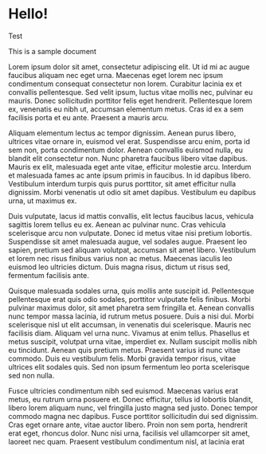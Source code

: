 # Hello!


Test

This is a sample document

Lorem ipsum dolor sit amet, consectetur adipiscing elit. Ut id mi ac augue faucibus aliquam nec eget urna. Maecenas eget lorem nec ipsum condimentum consequat consectetur non lorem. Curabitur lacinia ex et convallis pellentesque. Sed velit ipsum, luctus vitae mollis nec, pulvinar eu mauris. Donec sollicitudin porttitor felis eget hendrerit. Pellentesque lorem ex, venenatis eu nibh ut, accumsan elementum metus. Cras id ex a sem facilisis porta et eu ante. Praesent a mauris arcu.

Aliquam elementum lectus ac tempor dignissim. Aenean purus libero, ultrices vitae ornare in, euismod vel erat. Suspendisse arcu enim, porta id sem non, porta condimentum dolor. Aenean convallis euismod nulla, eu blandit elit consectetur non. Nunc pharetra faucibus libero vitae dapibus. Mauris ex elit, malesuada eget ante vitae, efficitur molestie arcu. Interdum et malesuada fames ac ante ipsum primis in faucibus. In id dapibus libero. Vestibulum interdum turpis quis purus porttitor, sit amet efficitur nulla dignissim. Morbi venenatis ut odio sit amet dapibus. Vestibulum eu dapibus urna, ut maximus ex.

Duis vulputate, lacus id mattis convallis, elit lectus faucibus lacus, vehicula sagittis lorem tellus eu ex. Aenean ac pulvinar nunc. Cras vehicula scelerisque arcu non vulputate. Donec id metus vitae nisi pretium lobortis. Suspendisse sit amet malesuada augue, vel sodales augue. Praesent leo sapien, pretium sed aliquam volutpat, accumsan sit amet libero. Vestibulum et lorem nec risus finibus varius non ac metus. Maecenas iaculis leo euismod leo ultricies dictum. Duis magna risus, dictum ut risus sed, fermentum facilisis ante.

Quisque malesuada sodales urna, quis mollis ante suscipit id. Pellentesque pellentesque erat quis odio sodales, porttitor vulputate felis finibus. Morbi pulvinar maximus dolor, sit amet pharetra sem fringilla et. Aenean convallis nunc tempor massa lacinia, id rutrum metus posuere. Duis a nisi dui. Morbi scelerisque nisl ut elit accumsan, in venenatis dui scelerisque. Mauris nec facilisis diam. Aliquam vel urna nunc. Vivamus at enim tellus. Phasellus et metus suscipit, volutpat urna vitae, imperdiet ex. Nullam suscipit mollis nibh eu tincidunt. Aenean quis pretium metus. Praesent varius id nunc vitae commodo. Duis eu vestibulum felis. Morbi gravida tempor risus, vitae ultrices elit sodales quis. Sed non ipsum fermentum leo porta scelerisque sed non nulla.

Fusce ultricies condimentum nibh sed euismod. Maecenas varius erat metus, eu rutrum urna posuere et. Donec efficitur, tellus id lobortis blandit, libero lorem aliquam nunc, vel fringilla justo magna sed justo. Donec tempor commodo magna nec dapibus. Fusce porttitor sollicitudin dui sed dignissim. Cras eget ornare ante, vitae auctor libero. Proin non sem porta, hendrerit erat eget, rhoncus dolor. Nunc nisi urna, facilisis vel ullamcorper sit amet, laoreet nec quam. Praesent vestibulum condimentum nisl, at lacinia erat